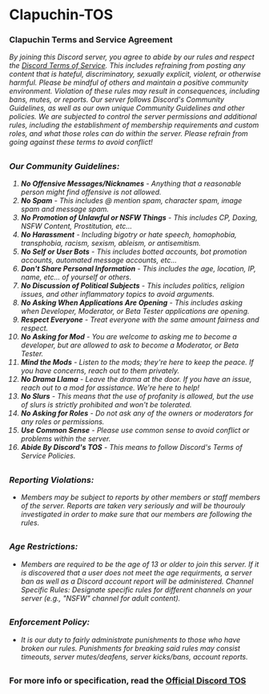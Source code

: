 # Clapuchin-TOS
### Clapuchin Terms and Service Agreement
<i>By joining this Discord server, you agree to abide by our rules and respect the <a href="https://discord.com/terms">Discord Terms of Service</a>. This includes refraining from posting any content that is hateful, discriminatory, sexually explicit, violent, or otherwise harmful. Please be mindful of others and maintain a positive community environment. Violation of these rules may result in consequences, including bans, mutes, or reports. Our server follows Discord's Community Guidelines, as well as our own unique Community Guidelines and other policies. We are subjected to control the server permissions and additional rules, including the establishment of membership requirements and custom roles, and what those roles can do within the server. Please refrain from going against these terms to avoid conflict!
##
### Our Community Guidelines:
1. <b>No Offensive Messages/Nicknames</b> - Anything that a reasonable person might find offensive is not allowed.
2. <b>No Spam</b> - This includes @ mention spam, character spam, image spam and message spam.
3. <b>No Promotion of Unlawful or NSFW Things</b> - This includes CP, Doxing, NSFW Content, Prostitution, etc...
4. <b>No Harassment</b> - Including bigotry or hate speech, homophobia, transphobia, racism, sexism, ableism, or antisemitism.
5. <b>No Self or User Bots</b> - This includes botted accounts, bot promotion accounts, automated message accounts, etc...
6. <b>Don't Share Personal Information</b> - This includes the age, location, IP, name, etc... of yourself or others.
7. <b>No Discussion of Political Subjects</b> - This includes politics, religion issues, and other inflammatory topics to avoid arguments.
8. <b>No Asking When Applications Are Opening</b> - This includes asking when Developer, Moderator, or Beta Tester applications are opening.
9. <b>Respect Everyone</b> - Treat everyone with the same amount fairness and respect.
10. <b>No Asking for Mod</b> - You are welcome to asking me to become a developer, but are allowed to ask to become a Moderator, or Beta Tester.
11. <b>Mind the Mods</b> - Listen to the mods; they're here to keep the peace. If you have concerns, reach out to them privately.
12. <b>No Drama Llama</b> - Leave the drama at the door. If you have an issue, reach out to a mod for assistance. We're here to help!
13. <b>No Slurs</b> - This means that the use of profanity is allowed, but the use of slurs is strictly prohibited and won't be tolerated.
14. <b>No Asking for Roles</b> - Do not ask any of the owners or moderators for any roles or permissions.
15. <b>Use Common Sense</b> - Please use common sense to avoid conflict or problems within the server.
16. <b>Abide By Discord's TOS</b> - This means to follow Discord's Terms of Service Policies.
##
### Reporting Violations:
- Members may be subject to reports by other members or staff members of the server. Reports are taken very seriously and will be thourouly investigated in order to make sure that our members are following the rules.
##
### Age Restrictions:
- Members are required to be the age of 13 or older to join this server. If it is discovered that a user does not meet the age requirments, a server ban as well as a Discord account report will be administered.
Channel Specific Rules:
Designate specific rules for different channels on your server (e.g., "NSFW" channel for adult content).
##
### Enforcement Policy:
- It is our duty to fairly administrate punishments to those who have broken our rules. Punishments for breaking said rules may consist timeouts, server mutes/deafens, server kicks/bans, account reports.</i>
##
### <b>For more info or specification, read the <a href="https://discord.com/terms">Official Discord TOS</a></b>
##
